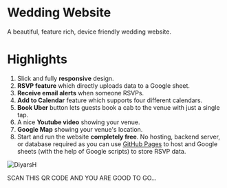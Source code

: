 # Wedding Website
A beautiful, feature rich, device friendly wedding website.  


# Highlights
1. Slick and fully __responsive__ design.
2. __RSVP feature__ which directly uploads data to a Google sheet.
3. __Receive email alerts__ when someone RSVPs.
4. __Add to Calendar__ feature which supports four different calendars.
5. __Book Uber__ button lets guests book a cab to the venue with just a single tap.
6. A nice __Youtube video__ showing your venue.
7. __Google Map__ showing your venue's location.
8. Start and run the website __completely free__. No hosting, backend server, or database required as you can use
   [GitHub Pages](https://pages.github.com/) to host and Google sheets (with the help of Google scripts) to store RSVP
   data.
   
![DiyarsH](https://github.com/ViditAgrawal21/wedding_website/assets/88889165/3b460e7c-ee6e-49f8-a15d-0217bcdb237a)



SCAN THIS QR CODE AND YOU ARE GOOD TO GO...

